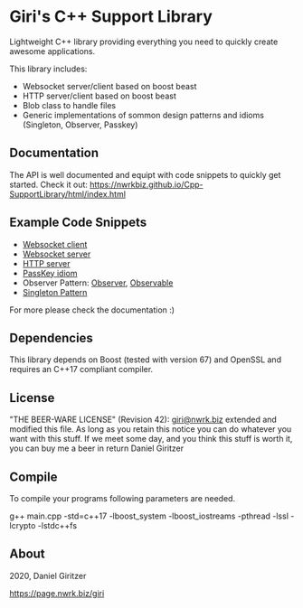 Giri's C++ Support Library
==========================

Lightweight C++ library providing everything you need to quickly create awesome applications.

This library includes:
* Websocket server/client based on boost beast
* HTTP server/client based on boost beast
* Blob class to handle files
* Generic implementations of sommon design patterns and idioms (Singleton, Observer, Passkey)

## Documentation

The API is well documented and equipt with code snippets to quickly get started.
Check it out: https://nwrkbiz.github.io/Cpp-SupportLibrary/html/index.html

## Example Code Snippets

* [Websocket client](https://nwrkbiz.github.io/Cpp-SupportLibrary/html/classgiri_1_1WebSocketClient.html#details)
* [Websocket server](https://nwrkbiz.github.io/Cpp-SupportLibrary/html/classgiri_1_1WebSocketServer.html#details)
* [HTTP server](https://nwrkbiz.github.io/Cpp-SupportLibrary/html/classgiri_1_1HTTPServer.html#details)
* [PassKey idiom](https://nwrkbiz.github.io/Cpp-SupportLibrary/html/classgiri_1_1Key.html#details)
* Observer Pattern: [Observer](https://nwrkbiz.github.io/Cpp-SupportLibrary/html/classgiri_1_1Observable.html#details), [Observable](https://nwrkbiz.github.io/Cpp-SupportLibrary/html/classgiri_1_1Observer.html#details)
* [Singleton Pattern](https://nwrkbiz.github.io/Cpp-SupportLibrary/html/classgiri_1_1Singleton.html#details)



For more please check the documentation :)

## Dependencies

This library depends on Boost (tested with version 67) and OpenSSL and requires an C++17 compliant compiler.

## License

"THE BEER-WARE LICENSE" (Revision 42):
<giri@nwrk.biz> extended and modified this file. As long as you retain this notice you
can do whatever you want with this stuff. If we meet some day, and you think
this stuff is worth it, you can buy me a beer in return Daniel Giritzer

## Compile

To compile your programs following parameters are needed.

g++ main.cpp -std=c++17 -lboost_system -lboost_iostreams -pthread -lssl -lcrypto -lstdc++fs

## About

2020, Daniel Giritzer

https://page.nwrk.biz/giri